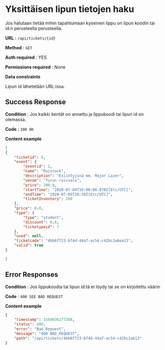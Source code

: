 # Yksittäisen lipun tietojen haku

Jos halutaan tietää mihin tapahtumaan kyseinen lippu on lipun koodin tai id:n perusteella perusteella. 


**URL** : `/api/tickets/{id}`

**Method** : `GET`

**Auth required** : YES

**Permissions required** : None

**Data constraints**

Lipun id lähetetään URL:issa.

## Success Response

**Condition** : Jos kaikki kentät on annettu ja lippukoodi tai lipun id on olemassa.

**Code** : `200 OK`

**Content example**

```json
[
{
    "ticketid": 8,
    "event": {
        "eventid": 2,
        "name": "Ruisrock",
        "description": "Esiintyjinä mm. Major Lazer",
        "venue": "Turun ruissalo",
        "price": 200.0,
        "startTime": "2020-07-04T16:00:00.078Z[Etc/UTC]",
        "endTime": "2020-07-05T20:59Z[Etc/UTC]",
        "ticketInventory": 200
    },
    "price": 0.0,
    "type": {
        "type": "student",
        "discount": 0.8,
        "ticketypeid": 7
    },
    "used": null,
    "ticketcode": "4bb6f723-bf4d-44a7-ac54-c42bc2a6ea13",
    "valid": true
}

]
```

## Error Responses

**Condition** : Jos lippukoodia tai lipun id:tä ei löydy tai se on kirjoitettu väärin

**Code** : `400 SEE BAD REQUEST`

**Content example**

```json
{
    "timestamp": 1589036277388,
    "status": 400,
    "error": "Bad Request",
    "message": "400 BAD_REQUEST",
    "path": "/api/tickets/4bb6f723-bf4d-44a7-ac54-c42bc2a613"
}
```





